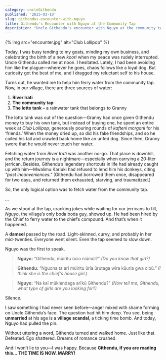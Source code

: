 ```yaml
---
category: uncleGithendu
published: '2025-03-10'
slug: githendus-encounter-with-nguyo
title: Githendu's Encounter with Nguyo at the Community Tap
description: "Uncle Githendu's encounter with Nguyo at the community tap leads to an unexpected revelation."
---
```


{% img src="encounter.jpg" alt="Club Lollipop" %}

Today, I was busy tending to my goats, minding my own business, and celebrating the birth of a new _koori_ when my peace was rudely interrupted. Uncle Githendu called me at noon. I hesitated. Lately, I had been avoiding him like the plague—wherever he goes, chaos follows like a loyal dog. But curiosity got the best of me, and I dragged my reluctant self to his house.

Turns out, he wanted me to help him ferry water from the community tap. Now, in our village, there are three sources of water:

1. **River Irati**
2. **The community tap**
3. **The lotto tank** – a rainwater tank that belongs to Granny

The lotto tank was out of the question—Granny had once given Githendu money to buy his own tank, but instead of buying one, he spent an entire week at _Club Lollipop_, generously pouring rounds of _kafteni morgani_ for his ‘friends.’ When the money dried up, so did his fake friendships, and so he coiled his tail and crawled back home like an unfed dog. Since then, Granny swore that he would never touch her water.

Fetching water from _River Irati_ was another no-go. That place is downhill, and the return journey is a nightmare—especially when carrying a 20-liter jerrican. Besides, Githendu’s legendary shortcuts in life had already caught up with him—Mwalimu Kariuki had refused to lend him his donkeys, citing _"past inconveniences."_ (Githendu had borrowed them once, disappeared for two days, and returned them exhausted, starving, and traumatized.)

So, the only logical option was to fetch water from the community tap.

...

As we stood at the tap, cracking jokes while waiting for our jerricans to fill, _Nguyo_, the village’s only boda boda guy, showed up. He had been hired by the Chief to ferry water to the chief’s compound. And that’s when it happened.

A **damsel** passed by the road. Light-skinned, curvy, and probably in her mid-twenties. Everyone went silent. Even the tap seemed to slow down.

Nguyo was the first to speak.

> **Nguyo:** “Githendu, mùiritu ũcio niũmũĩ?” _(Do you know that girl?)_

> **Githendu:** “Nguona ta arĩ mùiritu ũrĩa ũrutaga wira kũuria gwa cibũ.” _(I think she is the chief's house girl.)_

> **Nguyo:** “Na kaĩ mũkiendaga arĩkũ Githendu?” _(Now tell me, Githendu, what type of girls are you looking for?)_

Silence.

I saw something I had never seen before—anger mixed with shame forming on Uncle Githendu’s face. The question had hit him deep. You see, being **unmarried** at his age is a **village scandal**, a ticking time bomb. And today, Nguyo had pulled the pin.

Without uttering a word, Githendu turned and walked home. Just like that. Defeated. Ego shattered. Dreams of romance crushed.

And I won’t lie to you—I was happy. Because **Githendu, if you are reading this… THE TIME IS NOW. MARRY!**
